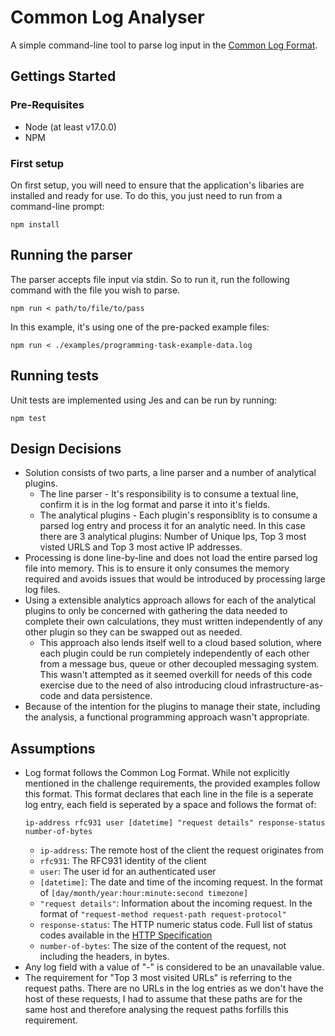 # Common Log Analyser

A simple command-line tool to parse log input in the [Common Log Format](https://www.w3.org/Daemon/User/Config/Logging.html#common-logfile-format).

## Gettings Started

### Pre-Requisites

- Node (at least v17.0.0)
- NPM

### First setup

On first setup, you will need to ensure that the application's libaries are installed and ready for use. To do this, you just need to run from a command-line prompt:

```
npm install
```

## Running the parser

The parser accepts file input via stdin. So to run it, run the following command with the file you wish to parse.

```
npm run < path/to/file/to/pass
```

In this example, it's using one of the pre-packed example files:

```
npm run < ./examples/programming-task-example-data.log
```

## Running tests

Unit tests are implemented using Jes and can be run by running:

```
npm test
```

## Design Decisions

- Solution consists of two parts, a line parser and a number of analytical plugins.
  - The line parser - It's responsibility is to consume a textual line, confirm it is in the log format and parse it into it's fields.
  - The analytical plugins - Each plugin's responsiblity is to consume a parsed log entry and process it for an analytic need. In this case there are 3 analytical plugins: Number of Unique Ips, Top 3 most visted URLS and Top 3 most active IP addresses.
- Processing is done line-by-line and does not load the entire parsed log file into memory. This is to ensure it only consumes the memory required and avoids issues that would be introduced by processing large log files.
- Using a extensible analytics approach allows for each of the analytical plugins to only be concerned with gathering the data needed to complete their own calculations, they must written independently of any other plugin so they can be swapped out as needed.
  - This approach also lends itself well to a cloud based solution, where each plugin could be run completely independently of each other from a message bus, queue or other decoupled messaging system. This wasn't attempted as it seemed overkill for needs of this code exercise due to the need of also introducing cloud infrastructure-as-code and data persistence.
- Because of the intention for the plugins to manage their state, including the analysis, a functional programming approach wasn't appropriate.

## Assumptions

- Log format follows the Common Log Format. While not explicitly mentioned in the challenge requirements, the provided examples follow this format. This format declares that each line in the file is a seperate log entry, each field is seperated by a space and follows the format of:
  ```
  ip-address rfc931 user [datetime] "request details" response-status number-of-bytes
  ```
  - `ip-address`: The remote host of the client the request originates from
  - `rfc931`: The RFC931 identity of the client
  - `user`: The user id for an authenticated user
  - `[datetime]`: The date and time of the incoming request. In the format of `[day/month/year:hour:minute:second timezone]`
  - `"request details"`: Information about the incoming request. In the format of `"request-method request-path request-protocol"`
  - `response-status`: The HTTP numeric status code. Full list of status codes available in the [HTTP Specification](http://www.w3.org/Protocols/rfc2616/rfc2616.txt)
  - `number-of-bytes`: The size of the content of the request, not including the headers, in bytes.
- Any log field with a value of "-" is considered to be an unavailable value.
- The requirement for "Top 3 most visited URLs" is referring to the request paths. There are no URLs in the log entries as we don't have the host of these requests, I had to assume that these paths are for the same host and therefore analysing the request paths forfills this requirement.
